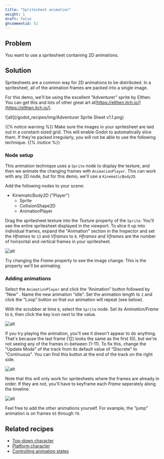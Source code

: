 ```yaml
---
title: "Spritesheet animation"
weight: 1
draft: false
ghcommentid: 52
---
```


## Problem

You want to use a spritesheet containing 2D animations.

## Solution

Spritesheets are a common way for 2D animations to be distributed. In a spritesheet, all of the animation frames are packed into a single image.

For this demo, we'll be using the excellent "Adventurer" sprite by Elthen. You can get this and lots of other great art at[https://elthen.itch.io/](https://elthen.itch.io/).

![alt](/godot_recipes/img/Adventurer Sprite Sheet v1.1.png)

{{% notice warning %}}
Make sure the images in your spritesheet are laid out in a constant-sized grid. This will enable Godot to automatically slice them. If they're packed irregularly, you will not be able to use the following technique.
{{% /notice %}}

### Node setup

This animation technique uses a `Sprite` node to display the texture, and then we animate the changing frames with `AnimationPlayer`. This can work with any 2D node, but for this demo, we'll use a `KinematicBody2D`.

Add the following nodes to your scene:

- KinematicBody2D ("Player")
  - Sprite
  - CollisionShape2D
  - AnimationPlayer

Drag the spritesheet texture into the _Texture_ property of the `Sprite`. You'll see the entire spritesheet displayed in the viewport. To slice it up into individual frames, expand the "Animation" section in the Inspector and set the _Hframes_ to `13` and _Vframes_ to `8`. _Hframes_ and _Vframes_ are the number of horizontal and vertical frames in your spritesheet.

![alt](/godot_recipes/img/sprite_animation_01.png)

Try changing the _Frame_ property to see the image change. This is the property we’ll be animating.

### Adding animations

Select the `AnimationPlayer` and click the “Animation” button followed by “New"
. Name the new animation “idle”. Set the animation length to `2` and click the “Loop” button so that our animation will repeat (see below).

With the scrubber at time `0`, select the `Sprite` node. Set its _Animation/Frame_ to `0`, then click the key icon next to the value.

![alt](/godot_recipes/img/sprite_animation_02.png)

If you try playing the animation, you'll see it doesn't appear to do anything. That's because the last frame (12) looks the same as the first (0), but we're not seeing any of the frames in-between (1-11). To fix this, change the "Update Mode" of the track from its default value of "Discrete" to "Continuous". You can find this button at the end of the track on the right side.

![alt](/godot_recipes/img/sprite_animation_03.png)

Note that this will only work for spritesheets where the frames are already in order. If they are not, you'll have to keyframe each _Frame_ seperately along the timeline.

![alt](/godot_recipes/img/sprite_animation_04.gif)

Feel free to add the other animations yourself. For example, the "jump" animation is on frames `65` through `70`.

## Related recipes

- [Top-down character](http://kidscancode.org/godot_recipes/2d/topdown_movement/#option-1-8-way-movement)
- [Platform character](http://kidscancode.org/godot_recipes/2d/platform_character/)
- [Controlling animation states](http://kidscancode.org/godot_recipes/animation/animation_state_machine/)